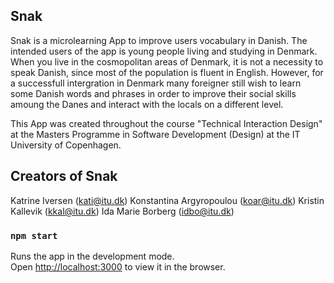## Snak

Snak is a microlearning App to improve users vocabulary in Danish. The intended users of the app is young people living and studying in Denmark. When you live in the cosmopolitan areas of Denmark, it is not a necessity to speak Danish, since most of the population is fluent in English. However, for a successfull intergration in Denmark many foreigner still wish to learn some Danish words and phrases in order to improve their social skills amoung the Danes and interact with the locals on a different level.

This App was created throughout the course "Technical Interaction Design" at the Masters Programme in Software Development (Design) at the IT University of Copenhagen.

## Creators of Snak

Katrine Iversen (kati@itu.dk)
Konstantina Argyropoulou (koar@itu.dk)
Kristin Kallevik (kkal@itu.dk)
Ida Marie Borberg (idbo@itu.dk)

### `npm start`

Runs the app in the development mode.<br />
Open [http://localhost:3000](http://localhost:3000) to view it in the browser.
